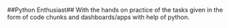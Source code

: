 ##Python Enthusiast##
With the hands on practice of the tasks given in the form of code chunks and dashboards/apps with help of python.

